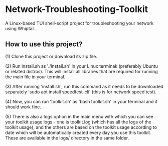 # Network-Troubleshooting-Toolkit
A Linux-based TUI shell-script project for troubleshooting your network using Whiptail.

## How to use this project?

(1) Clone this project or download its zip file.

(2) Run install.sh as './install.sh' in your Linux terminak (preferably Ubuntu or related distros). This will install all libraries that are required for running the main file in your terminal.

(3) After running 'install.sh', run this command as it needs to be downloaded separately 'sudo apt install speedtest-cli' (this is for network speed test).

(4) Now, you can run 'toolkit.sh' as 'bash toolkit.sh' in your terminal and it should work fine.

(5) There is also a logs option in the main menu with which you can see your toolkit usage logs - one is toolkit.log (which has all the logs of the toolkit usage), and the others are based on the toolkit usage according to date which will be automatically created every day you use this toolkit. These are available in the logs/ directory in the same folder.
